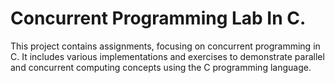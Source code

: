 # Concurrent Programming Lab In C.
This project contains assignments, focusing on concurrent programming in C. It includes various implementations and exercises to demonstrate parallel and concurrent computing concepts using the C programming language.

